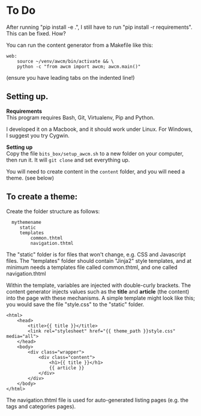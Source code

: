 
# To Do
After running "pip install -e .", I still have to run "pip install -r
requirements". This can be fixed. How?


You can run the content generator from a Makefile like this:

```
web:
    source ~/venv/awcm/bin/activate && \
    python -c "from awcm import awcm; awcm.main()"
```
(ensure you have leading tabs on the indented line!)

## Setting up.
**Requirements**<br>
This program requires Bash, Git, Virtualenv, Pip and Python. 

I developed it
on a Macbook,  and it should work under Linux. For Windows, I suggest
you try Cygwin.

**Setting up**<br>
Copy the file `bits_box/setup_awcm.sh` to a new folder on your computer, 
then run it. It will `git clone` and set everything up.

You will need to create content in the `content` folder, and you will
need a theme. (see below)


## To create a theme:
Create the folder structure as follows:

```
  mythemename
     static
     templates
         common.thtml
         navigation.thtml
```
The "static" folder is for files that won't change, e.g. CSS and Javascript
files. The "templates" folder should contain "Jinja2" style templates, and
at minimum needs a templates file called common.thtml, and one called
navigation.thtml

Within the template, variables are injected with double-curly brackets.
The content generator injects values such as the **title** and **article**
(the content) into the page with these mechanisms. A simple template might
look like this; you would save the file "style.css" to the  "static" folder.

```
<html>
    <head>
        <title>{{ title }}</title>
        <link rel="stylesheet" href="{{ theme_path }}style.css" media="all">
    </head>
    <body>
        <div class="wrapper">
            <div class="content">
                <h1>{{ title }}</h1>
                {{ article }}
            </div>
        </div>
    </body>
</html>
```

The navigation.thtml file is used for auto-generated listing pages (e.g.
the tags and categories
pages).
